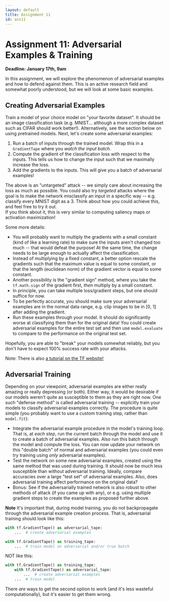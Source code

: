 ```yaml
---
layout: default
title: Assignment 11
id: ass11
---
```



# Assignment 11: Adversarial Examples & Training
**Deadline: January 17th, 9am**

In this assignment, we will explore the phenomenon of adversarial examples and
how to defend against them. This is an active research field and somewhat poorly
understood, but we will look at some basic examples.


## Creating Adversarial Examples

Train a model of your choice model on "your favorite dataset". It should be an
image classification task
(e.g. MNIST... although a more complex dataset such as CIFAR should work better!).
Alternatively, see the section below on using pretrained models.
 Next, let's create some adversarial examples:
1. Run a batch of inputs through the trained model. Wrap this in a `GradientTape`
where you _watch the input batch_.
2. Compute the gradient of the classification loss with respect to the inputs.
This tells us how to change the input such that we maximally increase the loss.
3. Add the gradients to the inputs. This will give you a batch of adversarial
examples!

The above is an "untargeted" attack -- we simply care about increasing the
  loss as much as possible. You could also try _targeted_ attacks where the goal
  is to make the network misclassify an input in a specific way -- e.g. classify
  every MNIST digit as a 3. Think about how you could achieve this, and feel free
  to try it out.  
If you think about it, this is very similar to computing saliency maps or
activation maximization!

Some more details:
 - You will probably want to multiply the gradients
with a small constant (kind of like a learning rate) to make sure the inputs
aren't changed too much -- that would defeat the purpose! At the same time, the
change needs to be large enough to actually affect the classification. 
  - Instead of multiplying by a fixed constant, a better option rescale the 
  gradients such that the maximum value is equal to some constant, or that the
  length (euclidean norm) of the gradient vector is equal to some constant.
  - Another possibility is the "gradient sign" method, where you take the 
  `tf.math.sign` of the gradient first, _then_ multiply by a small constant.
- In principle, you can take multiple loss/gradient steps, but one should suffice
for now.
- To be perfectly accurate, you should make sure your adversarial examples are
in the normal data range, e.g. clip images to be in [0, 1] after adding the gradient.
- Run these examples through your model. It should do significantly worse at
classifying them than for the original data! You could create adversarial examples
  for the entire test set and then use `model.evaluate` to compare to the performance
  on the original test set.

Hopefully, you are able to "break" your models somewhat reliably, but you don't
have to expect 100% success rate with your attacks.

Note: There is also 
[a tutorial on the TF website!](https://www.tensorflow.org/tutorials/generative/adversarial_fgsm)


## Adversarial Training

Depending on your viewpoint, adversarial examples are either really amazing or
really depressing (or both). Either way, it would be desirable if our models
weren't quite as susceptible to them as they are right now. One such "defense 
method" is called adversarial training -- explicitly train your models to classify
adversarial examples correctly. The procedure is quite simple (you probably want
to use a custom training step, rather than `model.fit`):
- Integrate the adversarial example procedure in the model's training loop. That
is, at _each step_, run the current batch through the model and use it to create
a batch of adversarial examples. Also run this batch through the model and compute
the loss. You can now update your network on this "double batch" of normal and
adversarial examples (you could even try training using _only_ adversarial examples).
- Test the network on some new adversarial examples, created using the same method
that was used during training. It should now be much less susceptible than without
adversarial training. Ideally, compare accuracies over a large "test set" of
adversarial examples. Also, does adversarial training affect performance on the
original data?
- Bonus: See if the adversarially trained network is also robust to other methods
of attack (if you came up with any), or e.g. using multiple gradient steps to
create the examples as proposed further above.
  
**Note** It's important that, during model training, you do not backpropagate
through the adversarial example creation process. That is, adversarial training
should look like this:

```python
with tf.GradientTape() as adversarial_tape:
    ...  # create adversarial examples

with tf.GradientTape() as training_tape:
    ...  # train model on adversarial and/or true batch
```

NOT like this:

```python
with tf.GradientTape() as training_tape:
    with tf.GradientTape() as adversarial_tape:
        ...  # create adversarial examples
    ...  # train model
```
There _are_ ways to get the second option to work (and it's less wasteful 
computationally), but it's easier to get them wrong.
